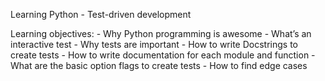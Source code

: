 Learning Python - Test-driven development

Learning objectives:
	- Why Python programming is awesome
	- What’s an interactive test
	- Why tests are important
	- How to write Docstrings to create tests
	- How to write documentation for each module and function
	- What are the basic option flags to create tests
	- How to find edge cases 
